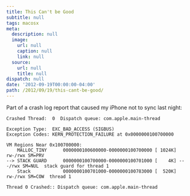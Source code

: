 ```yaml
---
title: This Can't be Good
subtitle: null
tags: macosx
meta:
  description: null
  image:
    url: null
    caption: null
    link: null
  source:
    url: null
    title: null
dispatch: null
date: '2012-09-19T00:00:00-04:00'
path: /2012/09/19/this-cant-be-good/
---
```


Part of a crash log report that caused my iPhone not to sync last night:

	Crashed Thread:  0  Dispatch queue: com.apple.main-thread

	Exception Type:  EXC_BAD_ACCESS (SIGBUS)
	Exception Codes: KERN_PROTECTION_FAILURE at 0x0000000100700000

	VM Regions Near 0x100700000:
	    MALLOC_TINY      0000000100600000-0000000100700000 [ 1024K] rw-/rwx SM=PRV  
	--> STACK GUARD      0000000100700000-0000000100701000 [    4K] ---/rwx SM=NUL  stack guard for thread 1
	    Stack            0000000100701000-0000000100783000 [  520K] rw-/rwx SM=COW  thread 1

	Thread 0 Crashed:: Dispatch queue: com.apple.main-thread

